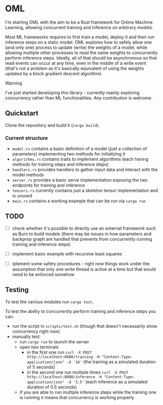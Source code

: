 # OML
I'm starting OML with the aim to be a Rust framework for Online Machine Learning, 
allowing concurrent training and inference on arbitrary models. 

Most ML frameworks requires to first train a model, deploy it and then run inference steps
on a static model. OML explores how to safely allow one (and only one) process to update (write)
the weights of a model, while allowing multiple other processes to read the same weights to 
concurrently perform inference steps. Ideally, all of that should be asynchronous so that
read events can occur at any time, even in the middle of a write event (that's not a problem
as it's basically equivalent of using the weights updated by a block gradient descent algorithm).

> [!WARNING]  
> I've just started developing this library - currently mainly exploring concurrency rather than ML functionalities. Any contribution is welcome.

## Quickstart
Clone the repository and build it (`cargo build`).

### Current structure
- `model.rs` contains a basic definition of a model (just a collection of parameters) implementing two methods for initializing it
- `algorithms.rs` contains traits to implement algorithms (each having methods for training steps and inference steps)
- `handlers.rs` provides handlers to gather input data and interact with the model methods
- `server.rs` provides a basic serve implementation exposing the two endpoints for training and inference
- `tensors.rs` currently contains just a skeleton tensor implementation and is unused
- `main.rs` contains a working example that can be run via `cargo run` 

## TODO
- [ ] check whether it's possible to directly use an external framework such as Burn to build models (there may be issues in how parameters and backprop graph are handled that prevents from concurrently running training and inference steps)
- [ ] implement basic example with recursive least squares
- [ ] iplement some safety procedures - right now things work under the assumption that only one write thread is active at a time but that would need to be enforced somehow


## Testing
To test the various modules run `cargo test`.

To test the ability to concurrently perform training and inference steps you can:
- run the script in `scripts/test.sh` (though that doesn't necessarily show concurrency right now)
- manually test:
  - run `cargo run` to launch the server
  - open two terminals
    - in the first one run `curl -X POST http://localhost:8080/training -H "Content-Type: application/json" -d '10'` (the training as a simulated duration of 5 seconds)
    - in the second one run multiple times `curl -X POST http://localhost:8080/inference -H "Content-Type: application/json" -d '3.5'` (each inference as a simulated duration of 0.5 seconds)
  - if you are able to run multiple inference steps while the training one is running it means that concurrency is working properly
